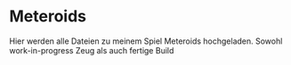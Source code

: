 # Meteroids
Hier werden alle Dateien zu meinem Spiel Meteroids hochgeladen. Sowohl work-in-progress Zeug als auch fertige Build
